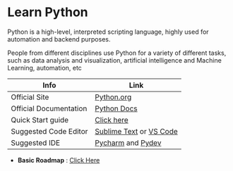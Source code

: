 # Learn Python

Python is a high-level, interpreted scripting language, highly used for automation and backend purposes.

People from different disciplines use Python for a variety of different tasks, such as data analysis and visualization, artificial intelligence and Machine Learning, automation, etc

| Info                   | Link                                                                            |
| ---------------------- | ------------------------------------------------------------------------------- |
| Official Site          | [Python.org](https://python.org)                                                |
| Official Documentation | [Python Docs](https://docs.python.org)                                          |
| Quick Start guide      | [Click here](https://www.python.org/about/gettingstarted/)                      |
| Suggested Code Editor  | [Sublime Text](http://www.sublimetext.com/) or [VS Code](code.visualstudio.com) |
| Suggested IDE          | [Pycharm](https://www.jetbrains.com/pycharm/) and [Pydev](http://pydev.org/)    |

- **Basic Roadmap** : <a href='./roadmap.md' target="_blank">Click Here</a>
